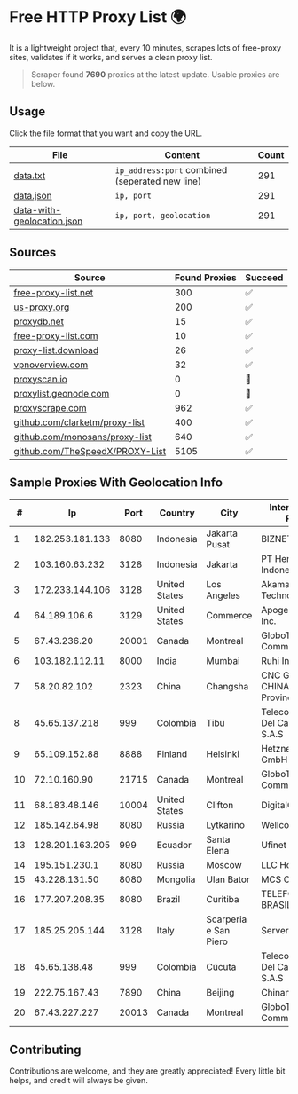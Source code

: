 
# Free HTTP Proxy List 🌍

It is a lightweight project that, every 10 minutes, scrapes lots of free-proxy sites, validates if it works, and serves a clean proxy list.


> Scraper found **7690** proxies at the latest update. Usable proxies are below.

## Usage

Click the file format that you want and copy the URL.


|File|Content|Count|
|----|-------|-----|
|[data.txt](https://raw.githubusercontent.com/themiralay/Proxy-List-World/master/data.txt)|`ip_address:port` combined (seperated new line)|291|
|[data.json](https://raw.githubusercontent.com/themiralay/Proxy-List-World/master/data.json)|`ip, port`|291|
|[data-with-geolocation.json](https://raw.githubusercontent.com/themiralay/Proxy-List-World/master/data-with-geolocation.json)|`ip, port, geolocation`|291|

## Sources

|Source|Found Proxies|Succeed|
|------|-------------|-------|
|[free-proxy-list.net](https://free-proxy-list.net)|300|✅|
|[us-proxy.org](https://www.us-proxy.org)|200|✅|
|[proxydb.net](http://proxydb.net)|15|✅|
|[free-proxy-list.com](https://free-proxy-list.com/?page=&port=&type%5B%5D=http&type%5B%5D=https&up_time=0&search=Search)|10|✅|
|[proxy-list.download](https://www.proxy-list.download/HTTP)|26|✅|
|[vpnoverview.com](https://vpnoverview.com/privacy/anonymous-browsing/free-proxy-servers)|32|✅|
|[proxyscan.io](https://www.proxyscan.io)|0|🚫|
|[proxylist.geonode.com](https://proxylist.geonode.com/api/proxy-list?limit=300&page=1&sort_by=lastChecked&sort_type=desc&protocols=http,https)|0|🚫|
|[proxyscrape.com](https://api.proxyscrape.com/v2/?request=displayproxies&protocol=http&timeout=10000&country=all&ssl=all&anonymity=all)|962|✅|
|[github.com/clarketm/proxy-list](https://raw.githubusercontent.com/clarketm/proxy-list/master/proxy-list-raw.txt)|400|✅|
|[github.com/monosans/proxy-list](https://raw.githubusercontent.com/monosans/proxy-list/main/proxies/http.txt)|640|✅|
|[github.com/TheSpeedX/PROXY-List](https://raw.githubusercontent.com/TheSpeedX/PROXY-List/master/http.txt)|5105|✅|


## Sample Proxies With Geolocation Info

|#|Ip|Port|Country|City|Internet Service Provider|
|-|--|----|-------|----|-------------------------|
|1|182.253.181.133|8080|Indonesia|Jakarta Pusat|BIZNET|
|2|103.160.63.232|3128|Indonesia|Jakarta|PT Herza Digital Indonesia|
|3|172.233.144.106|3128|United States|Los Angeles|Akamai Technologies, Inc.|
|4|64.189.106.6|3129|United States|Commerce|Apogee Telecom Inc.|
|5|67.43.236.20|20001|Canada|Montreal|GloboTech Communications|
|6|103.182.112.11|8000|India|Mumbai|Ruhi Infotech|
|7|58.20.82.102|2323|China|Changsha|CNC Group CHINA169 Hunan Province Network|
|8|45.65.137.218|999|Colombia|Tibu|Telecomunicaciones Del Catatumbo S.A.S|
|9|65.109.152.88|8888|Finland|Helsinki|Hetzner Online GmbH|
|10|72.10.160.90|21715|Canada|Montreal|GloboTech Communications|
|11|68.183.48.146|10004|United States|Clifton|DigitalOcean, LLC|
|12|185.142.64.98|8080|Russia|Lytkarino|Wellcom-l ISP|
|13|128.201.163.205|999|Ecuador|Santa Elena|Ufinet Panama S.A.|
|14|195.151.230.1|8080|Russia|Moscow|LLC Home Me MC|
|15|43.228.131.50|8080|Mongolia|Ulan Bator|MCS Com Co Ltd|
|16|177.207.208.35|8080|Brazil|Curitiba|TELEFÔNICA BRASIL S.A|
|17|185.25.205.144|3128|Italy|Scarperia e San Piero|Servereasy Italy|
|18|45.65.138.48|999|Colombia|Cúcuta|Telecomunicaciones Del Catatumbo S.A.S|
|19|222.75.167.43|7890|China|Beijing|Chinanet|
|20|67.43.227.227|20013|Canada|Montreal|GloboTech Communications|



## Contributing

Contributions are welcome, and they are greatly appreciated! Every
little bit helps, and credit will always be given.

